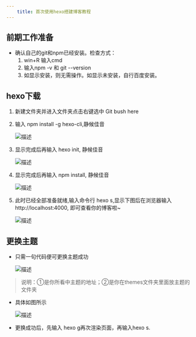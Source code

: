 ```yaml
---
    title: 首次使用hexo搭建博客教程
---
```


## 前期工作准备

* 确认自己的git和npm已经安装。检查方式：
    1. win+R 输入cmd
    2. 输入npm -v 和 git --version
    3. 如显示安装，则无需操作。如显示未安装，自行百度安装。

## hexo下载
1. 新建文件夹并进入文件夹点击右键选中 Git bush here

2. 输入 npm install -g hexo-cli,静候佳音

    ![](../../../../css/images/error/tips1.png '描述')

3. 显示完成后再输入 hexo init, 静候佳音

    ![](../../../../css/images/error/tips2.png '描述')

4. 显示完成后再输入 npm install, 静候佳音

    ![](../../../../css/images/error/tips3.png '描述')

5. 此时已经全部准备就绪,输入命令行 hexo s,显示下图后在浏览器输入http://localhost:4000, 即可查看你的博客啦~

    ![](../../../../css/images/error/tips4.png '描述')

## 更换主题

* 只需一句代码便可更换主题成功

    ![](../../../../css/images/error/tips5.png '描述')

> 说明：①是你所看中主题的地址；②是你在themes文件夹里面放主题的文件夹

* 具体如图所示

    ![](../../../../css/images/error/tips6.png '描述')

* 更换成功后，先输入 hexo g再次渲染页面，再输入hexo s.